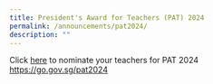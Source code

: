 ```yaml
---
title: President's Award for Teachers (PAT) 2024
permalink: /announcements/pat2024/
description: ""
---
```

Click [here](https://go.gov.sg/pat2024) to nominate your teachers for PAT 2024 <br>
https://go.gov.sg/pat2024
